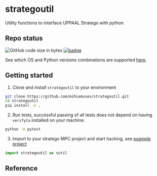 # strategoutil
Utility functions to interface UPPAAL Stratego with python

## Repo status
![GitHub code size in bytes](https://img.shields.io/github/languages/code-size/mihsamusev/strategoutil)
[![badge](https://github.com/mihsamusev/strategoutil/workflows/build/badge.svg)](https://github.com/mihsamusev/strategoutil/actions)

See which OS and Python versions combinations are supported [here](https://github.com/mihsamusev/strategoutil/actions).

## Getting started
 1) Clone and install `strategoutil` to your environment

```sh
git clone https://github.com/mihsamusev/strategoutil.git
cd strategoutil
pip install -e .
```

2) Run tests, successful passing of all tests does not depend on having `verifyta` installed on your machine.
```sh
python -m pytest
```

3) Import to your stratego MPC project and start hacking, see [example project](https://github.com/mihsamusev/stratego_mpc_example)
```python
import strategoutil as sutil
```

## Reference



